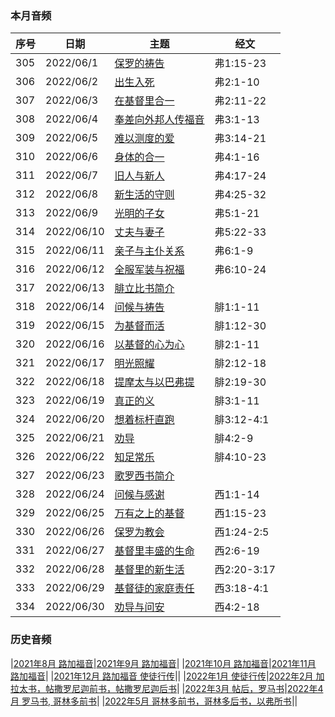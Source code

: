 
### 本月音频

|序号|日期|主题|经文|
|---|----|---|---|
|305|2022/06/1|[保罗的祷告](https://carmelbible.sgp1.digitaloceanspaces.com/202206/305.mp3)|弗1:15-23|
|306|2022/06/2|[出生入死](https://carmelbible.sgp1.digitaloceanspaces.com/202206/306.mp3)|弗2:1-10|
|307|2022/06/3|[在基督里合一](https://carmelbible.sgp1.digitaloceanspaces.com/202206/307.mp3)|弗2:11-22|
|308|2022/06/4|[奉差向外邦人传福音](https://carmelbible.sgp1.digitaloceanspaces.com/202206/308.mp3)|弗3:1-13|
|309|2022/06/5|[难以测度的爱](https://carmelbible.sgp1.digitaloceanspaces.com/202206/309.mp3)|弗3:14-21|
|310|2022/06/6|[身体的合一](https://carmelbible.sgp1.digitaloceanspaces.com/202206/310.mp3)|弗4:1-16|
|311|2022/06/7|[旧人与新人](https://carmelbible.sgp1.digitaloceanspaces.com/202206/311.mp3)|弗4:17-24|
|312|2022/06/8|[新生活的守则](https://carmelbible.sgp1.digitaloceanspaces.com/202206/312.mp3)|弗4:25-32|
|313|2022/06/9|[光明的子女](https://carmelbible.sgp1.digitaloceanspaces.com/202206/313.mp3)|弗5:1-21|
|314|2022/06/10|[丈夫与妻子](https://carmelbible.sgp1.digitaloceanspaces.com/202206/314.mp3)|弗5:22-33|
|315|2022/06/11|[亲子与主仆关系](https://carmelbible.sgp1.digitaloceanspaces.com/202206/315.mp3)|弗6:1-9|
|316|2022/06/12|[全服军装与祝福](https://carmelbible.sgp1.digitaloceanspaces.com/202206/316.mp3)|弗6:10-24|
|317|2022/06/13|[腓立比书简介](https://carmelbible.sgp1.digitaloceanspaces.com/202206/317.mp3)||
|318|2022/06/14|[问候与祷告](https://carmelbible.sgp1.digitaloceanspaces.com/202206/318.mp3)|腓1:1-11|
|319|2022/06/15|[为基督而活](https://carmelbible.sgp1.digitaloceanspaces.com/202206/319.mp3)|腓1:12-30|
|320|2022/06/16|[以基督的心为心](https://carmelbible.sgp1.digitaloceanspaces.com/202206/320.mp3)|腓2:1-11|
|321|2022/06/17|[明光照耀](https://carmelbible.sgp1.digitaloceanspaces.com/202206/321.mp3)|腓2:12-18|
|322|2022/06/18|[提摩太与以巴弗提](https://carmelbible.sgp1.digitaloceanspaces.com/202206/322.mp3)|腓2:19-30|
|323|2022/06/19|[真正的义](https://carmelbible.sgp1.digitaloceanspaces.com/202206/323.mp3)|腓3:1-11|
|324|2022/06/20|[想着标杆直跑](https://carmelbible.sgp1.digitaloceanspaces.com/202206/324.mp3)|腓3:12-4:1|
|325|2022/06/21|[劝导](https://carmelbible.sgp1.digitaloceanspaces.com/202206/325.mp3)|腓4:2-9|
|326|2022/06/22|[知足常乐](https://carmelbible.sgp1.digitaloceanspaces.com/202206/326.mp3)|腓4:10-23|
|327|2022/06/23|[歌罗西书简介](https://carmelbible.sgp1.digitaloceanspaces.com/202206/327.mp3)||
|328|2022/06/24|[问候与感谢](https://carmelbible.sgp1.digitaloceanspaces.com/202206/328.mp3)|西1:1-14|
|329|2022/06/25|[万有之上的基督](https://carmelbible.sgp1.digitaloceanspaces.com/202206/329.mp3)|西1:15-23|
|330|2022/06/26|[保罗为教会](https://carmelbible.sgp1.digitaloceanspaces.com/202206/330.mp3)|西1:24-2:5|
|331|2022/06/27|[基督里丰盛的生命](https://carmelbible.sgp1.digitaloceanspaces.com/202206/331.mp3)|西2:6-19|
|332|2022/06/28|[基督里的新生活](https://carmelbible.sgp1.digitaloceanspaces.com/202206/332.mp3)|西2:20-3:17|
|333|2022/06/29|[基督徒的家庭责任](https://carmelbible.sgp1.digitaloceanspaces.com/202206/333.mp3)|西3:18-4:1|
|334|2022/06/30|[劝导与问安](https://carmelbible.sgp1.digitaloceanspaces.com/202206/334.mp3)|西4:2-18|

### 历史音频

|[2021年8月 路加福音](202108)|[2021年9月 路加福音](202109)|
|[2021年10月 路加福音](202110)|[2021年11月 路加福音](202111)|
|[2021年12月 路加福音 使徒行传](202112)||
|[2022年1月 使徒行传](202201)|[2022年2月 加拉太书，帖撒罗尼迦前书，帖撒罗尼迦后书](202202)|
|[2022年3月 帖后，罗马书](202203)|[2022年4月 罗马书, 哥林多前书](202204)|
|[2022年5月 哥林多前书，哥林多后书，以弗所书](202205)||
